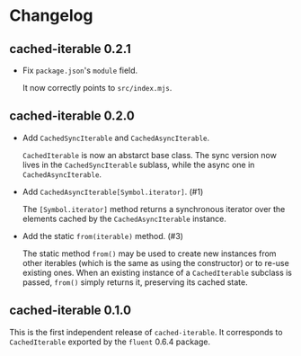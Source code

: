 # Changelog

## cached-iterable 0.2.1

  - Fix `package.json`'s `module` field.

    It now correctly points to `src/index.mjs`.

## cached-iterable 0.2.0

  - Add `CachedSyncIterable` and `CachedAsyncIterable`.

    `CachedIterable` is now an abstarct base class. The sync version now
    lives in the `CachedSyncIterable` sublass, while the async one in
    `CachedAsyncIterable`.

  - Add `CachedAsyncIterable[Symbol.iterator]`. (#1)

    The `[Symbol.iterator]` method returns a synchronous iterator over the
    elements cached by the `CachedAsyncIterable` instance.

  - Add the static `from(iterable)` method. (#3)

    The static method `from()` may be used to create new instances from other
    iterables (which is the same as using the constructor) or to re-use
    existing ones. When an existing instance of a `CachedIterable` subclass
    is passed, `from()` simply returns it, preserving its cached state.

## cached-iterable 0.1.0

This is the first independent release of `cached-iterable`. It corresponds to
`CachedIterable` exported by the `fluent` 0.6.4 package.
